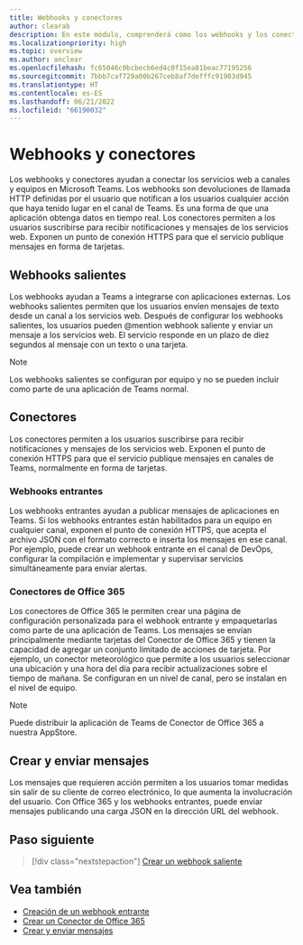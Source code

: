 ```yaml
---
title: Webhooks y conectores
author: clearab
description: En este módulo, comprenderá cómo los webhooks y los conectores pueden conectar los servicios web al cliente de Teams.
ms.localizationpriority: high
ms.topic: overview
ms.author: anclear
ms.openlocfilehash: fc65046c0bcbecb6ed4c0f15ea81beac77195256
ms.sourcegitcommit: 7bbb7caf729a00b267ceb8af7defffc91903d945
ms.translationtype: HT
ms.contentlocale: es-ES
ms.lasthandoff: 06/21/2022
ms.locfileid: "66190032"
---
```

# <a name="webhooks-and-connectors"></a>Webhooks y conectores

Los webhooks y conectores ayudan a conectar los servicios web a canales y equipos en Microsoft Teams. Los webhooks son devoluciones de llamada HTTP definidas por el usuario que notifican a los usuarios cualquier acción que haya tenido lugar en el canal de Teams. Es una forma de que una aplicación obtenga datos en tiempo real. Los conectores permiten a los usuarios suscribirse para recibir notificaciones y mensajes de los servicios web. Exponen un punto de conexión HTTPS para que el servicio publique mensajes en forma de tarjetas.

## <a name="outgoing-webhooks"></a>Webhooks salientes

Los webhooks ayudan a Teams a integrarse con aplicaciones externas. Los webhooks salientes permiten que los usuarios envíen mensajes de texto desde un canal a los servicios web. Después de configurar los webhooks salientes, los usuarios pueden @mention webhook saliente y enviar un mensaje a los servicios web. El servicio responde en un plazo de diez segundos al mensaje con un texto o una tarjeta.

> [!NOTE]
> Los webhooks salientes se configuran por equipo y no se pueden incluir como parte de una aplicación de Teams normal.

## <a name="connectors"></a>Conectores

Los conectores permiten a los usuarios suscribirse para recibir notificaciones y mensajes de los servicios web. Exponen el punto de conexión HTTPS para que el servicio publique mensajes en canales de Teams, normalmente en forma de tarjetas.

### <a name="incoming-webhooks"></a>Webhooks entrantes

Los webhooks entrantes ayudan a publicar mensajes de aplicaciones en Teams. Si los webhooks entrantes están habilitados para un equipo en cualquier canal, exponen el punto de conexión HTTPS, que acepta el archivo JSON con el formato correcto e inserta los mensajes en ese canal. Por ejemplo, puede crear un webhook entrante en el canal de DevOps, configurar la compilación e implementar y supervisar servicios simultáneamente para enviar alertas.

### <a name="office-365-connectors"></a>Conectores de Office 365

Los conectores de Office 365 le permiten crear una página de configuración personalizada para el webhook entrante y empaquetarlas como parte de una aplicación de Teams. Los mensajes se envían principalmente mediante tarjetas del Conector de Office 365 y tienen la capacidad de agregar un conjunto limitado de acciones de tarjeta. Por ejemplo, un conector meteorológico que permite a los usuarios seleccionar una ubicación y una hora del día para recibir actualizaciones sobre el tiempo de mañana. Se configuran en un nivel de canal, pero se instalan en el nivel de equipo.

> [!NOTE]
> Puede distribuir la aplicación de Teams de Conector de Office 365 a nuestra AppStore.

## <a name="create-and-send-messages"></a>Crear y enviar mensajes

Los mensajes que requieren acción permiten a los usuarios tomar medidas sin salir de su cliente de correo electrónico, lo que aumenta la involucración del usuario. Con Office 365 y los webhooks entrantes, puede enviar mensajes publicando una carga JSON en la dirección URL del webhook.

## <a name="next-step"></a>Paso siguiente

> [!div class="nextstepaction"]
> [Crear un webhook saliente](~/webhooks-and-connectors/how-to/add-outgoing-webhook.md)

## <a name="see-also"></a>Vea también

* [Creación de un webhook entrante](~/webhooks-and-connectors/how-to/add-incoming-webhook.md)
* [Crear un Conector de Office 365](~/webhooks-and-connectors/how-to/connectors-creating.md)
* [Crear y enviar mensajes](~/webhooks-and-connectors/how-to/connectors-using.md)
